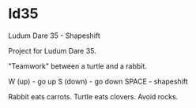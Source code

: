 # ld35
Ludum Dare 35 - Shapeshift

Project for Ludum Dare 35.

"Teamwork" between a turtle and a rabbit.

W (up) - go up
S (down) - go down
SPACE - shapeshift

Rabbit eats carrots.
Turtle eats clovers.
Avoid rocks.
